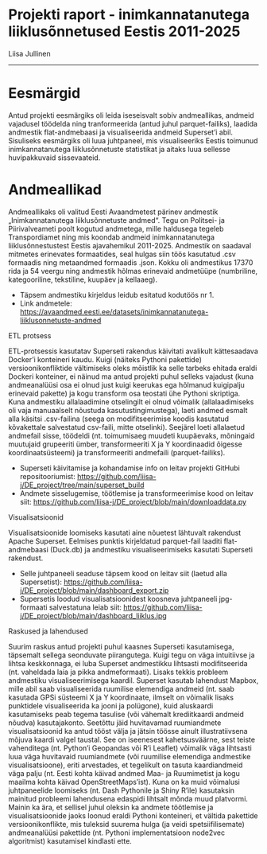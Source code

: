 

# Projekti raport - inimkannatanutega liiklusõnnetused Eestis 2011-2025

Liisa Jullinen



__________________________________________________________________________________________
# Eesmärgid

Antud projekti eesmärgiks oli leida iseseisvalt sobiv andmeallikas, andmeid vajadusel töödelda ning tranformeerida (antud juhul parquet-failiks), laadida andmestik flat-andmebaasi ja visualiseerida andmeid Superset’i abil. Sisuliseks eesmärgiks oli luua juhtpaneel, mis visualiseeriks Eestis toimunud inimkannatanutega liiklusõnnetuste statistikat ja aitaks luua sellesse huvipakkuvaid sissevaateid. 

# Andmeallikad

Andmeallikaks oli valitud Eesti Avaandmetest pärinev andmestik „Inimkannatanutega liiklusõnnetuste andmed“. Tegu on Politsei- ja Piirivalveameti poolt kogutud andmetega, mille haldusega tegeleb Transpordiamet ning mis koondab andmeid inimkannatanutega liiklusõnnestustest Eestis ajavahemikul 2011-2025. 
Andmestik on saadaval mitmetes erinevates formaatides, seal hulgas siin töös kasutatud .csv formaadis ning metaandmed formaadis .json. Kokku oli andmestikus 17370 rida ja 54 veergu ning andmestik hõlmas erinevaid andmetüüpe (numbriline, kategooriline, tekstiline, kuupäev ja kellaaeg). 
-	Täpsem andmestiku kirjeldus leidub esitatud kodutöös nr 1. 
-	Link andmetele: https://avaandmed.eesti.ee/datasets/inimkannatanutega-liiklusonnetuste-andmed

ETL protsess

ETL-protsessis kasutatav Superseti rakendus käivitati avalikult kättesaadava Docker’i konteineri kaudu. 
Kuigi (näiteks Pythoni pakettide) versioonikonfliktide vältimiseks oleks mõistlik ka selle tarbeks ehitada eraldi Dockeri konteiner, ei näinud ma antud projekti puhul selleks vajadust (kuna andmeanalüüsi osa ei olnud just kuigi keerukas ega hõlmanud kuigipalju erinevaid pakette) ja kogu transform osa teostati ühe Pythoni skriptiga.  
Kuna andmestiku allalaadimine otselingilt ei olnud võimalik (allalaadimiseks oli vaja manuaalselt nõustuda kasutustingimustega), laeti andmed esmalt alla käsitsi .csv-failina (seega on modifitseerimise koodis kasutatud kõvakettale salvestatud csv-faili, mitte otselinki). 
Seejärel loeti allalaetud andmefail sisse, töödeldi (nt. toimumisaeg muudeti kuupäevaks, mõningaid muutujaid grupeeriti ümber, transformeeriti X ja Y koordinaadid õigesse koordinaatsüsteemi) ja transformeeriti andmefaili (parquet-failiks). 
-	Superseti käivitamise ja kohandamise info on leitav projekti GitHubi repositooriumist: https://github.com/liisa-j/DE_project/tree/main/superset_build
-	Andmete sisselugemise, töötlemise ja transformeerimise kood on leitav siit: https://github.com/liisa-j/DE_project/blob/main/downloaddata.py 

Visualisatsioonid

Visualisatsioonide loomiseks kasutati aine nõuetest lähtuvalt rakendust Apache Superset. 
Eelmises punktis kirjeldatud parquet-fail laaditi flat-andmebaasi (Duck.db) ja andmestiku visualiseerimiseks kasutati Superseti rakendust. 
-	Selle juhtpaneeli seaduse täpsem kood on leitav siit (laetud alla Supersetist):  https://github.com/liisa-j/DE_project/blob/main/dashboard_export.zip
-	Supersetis loodud visualisatsioonidest koosneva juhtpaneeli jpg-formaati salvestatuna leiab siit:  https://github.com/liisa-j/DE_project/blob/main/dashboard_liiklus.jpg


Raskused ja lahendused

Suurim raskus antud projekti puhul kaasnes Superseti kasutamisega, täpsemalt sellega seonduvate piirangutega. Kuigi tegu on väga intuitiivse ja lihtsa keskkonnaga, ei luba Superset andmestikku lihtsasti modifitseerida (nt. vaheldada laia ja pikka andmeformaati). 
Lisaks tekkis probleem andmestiku visualiseerimisega kaardil. Superset kasutab lahendust Mapbox, mille abil saab visualiseerida ruumilise elemendiga andmeid (nt. saab kasutada GPSi süsteemi X ja Y koordinaate, ilmselt on võimalik lisaks punktidele visualiseerida ka jooni ja polügone), kuid aluskaardi kasutamiseks peab tegema tasulise (või vähemalt krediitkaardi andmeid nõudva) kasutajakonto. Seetõttu jäid huvitavamad ruumiandmete visualisatsioonid ka antud tööst välja ja jätsin töösse ainult illustratiivsena mõjuva kaardi valgel taustal. See on iseenesest kahetsusväärne, sest teiste vahenditega (nt. Python’i Geopandas või R’i Leaflet) võimalik väga lihtsasti luua väga huvitavaid ruumiandmete (või ruumilise elemendiga andmestike visualisatsioone), eriti arvestades, et tegelikult on tasuta kaardiandmeid väga palju (nt. Eesti kohta käivad andmed Maa- ja Ruumimetist ja kogu maailma kohta käivad OpenStreetMaps’ist). 
Kuna on ka muid võimalusi juhtpaneelide loomiseks (nt. Dash Pythonile ja Shiny R’ile) kasutaksin mainitud probleemi lahendusena edaspidi lihtsalt mõnda muud platvormi. Mainin ka ära, et sellisel juhul oleksin ka andmete töötlemise ja visualisatsioonide jaoks loonud eraldi Pythoni konteineri, et vältida pakettide versioonikonflikte, mis tuleksid suurema hulga (ja veidi spetsiifilisemate) andmeanalüüsi pakettide (nt. Pythoni implementatsioon node2vec algoritmist) kasutamisel kindlasti ette. 

